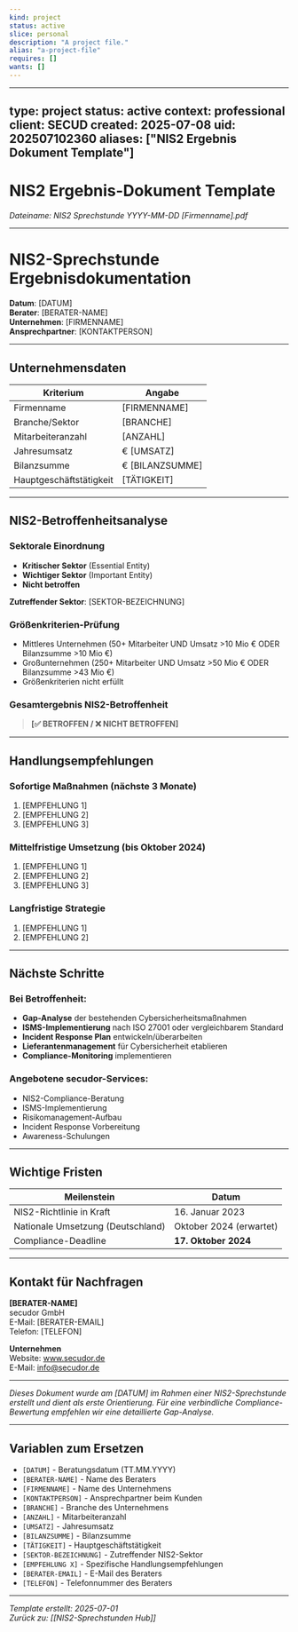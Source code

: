 ```yaml
---
kind: project
status: active
slice: personal
description: "A project file."
alias: "a-project-file"
requires: []
wants: []
---
```

---
type: project
status: active
context: professional
client: SECUD
created: 2025-07-08
uid: 202507102360
aliases: ["NIS2 Ergebnis Dokument Template"]
---

# NIS2 Ergebnis-Dokument Template

*Dateiname: NIS2 Sprechstunde YYYY-MM-DD [Firmenname].pdf*

---

# NIS2-Sprechstunde Ergebnisdokumentation

**Datum**: [DATUM]  
**Berater**: [BERATER-NAME]  
**Unternehmen**: [FIRMENNAME]  
**Ansprechpartner**: [KONTAKTPERSON]

---

## Unternehmensdaten

| **Kriterium** | **Angabe** |
|---------------|------------|
| Firmenname | [FIRMENNAME] |
| Branche/Sektor | [BRANCHE] |
| Mitarbeiteranzahl | [ANZAHL] |
| Jahresumsatz | € [UMSATZ] |
| Bilanzsumme | € [BILANZSUMME] |
| Hauptgeschäftstätigkeit | [TÄTIGKEIT] |

---

## NIS2-Betroffenheitsanalyse

### Sektorale Einordnung
- **Kritischer Sektor** (Essential Entity)
- **Wichtiger Sektor** (Important Entity)  
- **Nicht betroffen**

**Zutreffender Sektor**: [SEKTOR-BEZEICHNUNG]

### Größenkriterien-Prüfung
- Mittleres Unternehmen (50+ Mitarbeiter UND Umsatz >10 Mio € ODER Bilanzsumme >10 Mio €)
- Großunternehmen (250+ Mitarbeiter UND Umsatz >50 Mio € ODER Bilanzsumme >43 Mio €)
- Größenkriterien nicht erfüllt

### **Gesamtergebnis NIS2-Betroffenheit**

> **[✅ BETROFFEN / ❌ NICHT BETROFFEN]**

---

## Handlungsempfehlungen

### Sofortige Maßnahmen (nächste 3 Monate)
1. [EMPFEHLUNG 1]
2. [EMPFEHLUNG 2]
3. [EMPFEHLUNG 3]

### Mittelfristige Umsetzung (bis Oktober 2024)
1. [EMPFEHLUNG 1]
2. [EMPFEHLUNG 2]
3. [EMPFEHLUNG 3]

### Langfristige Strategie
1. [EMPFEHLUNG 1]
2. [EMPFEHLUNG 2]

---

## Nächste Schritte

### Bei Betroffenheit:
- **Gap-Analyse** der bestehenden Cybersicherheitsmaßnahmen
- **ISMS-Implementierung** nach ISO 27001 oder vergleichbarem Standard
- **Incident Response Plan** entwickeln/überarbeiten
- **Lieferantenmanagement** für Cybersicherheit etablieren
- **Compliance-Monitoring** implementieren

### Angebotene secudor-Services:
- NIS2-Compliance-Beratung
- ISMS-Implementierung
- Risikomanagement-Aufbau
- Incident Response Vorbereitung
- Awareness-Schulungen

---

## Wichtige Fristen

| **Meilenstein** | **Datum** |
|-----------------|-----------|
| NIS2-Richtlinie in Kraft | 16. Januar 2023 |
| Nationale Umsetzung (Deutschland) | Oktober 2024 (erwartet) |
| Compliance-Deadline | **17. Oktober 2024** |

---

## Kontakt für Nachfragen

**[BERATER-NAME]**  
secudor GmbH  
E-Mail: [BERATER-EMAIL]  
Telefon: [TELEFON]

**Unternehmen**  
Website: www.secudor.de  
E-Mail: info@secudor.de

---

*Dieses Dokument wurde am [DATUM] im Rahmen einer NIS2-Sprechstunde erstellt und dient als erste Orientierung. Für eine verbindliche Compliance-Bewertung empfehlen wir eine detaillierte Gap-Analyse.*

---

## Variablen zum Ersetzen
- `[DATUM]` - Beratungsdatum (TT.MM.YYYY)
- `[BERATER-NAME]` - Name des Beraters
- `[FIRMENNAME]` - Name des Unternehmens
- `[KONTAKTPERSON]` - Ansprechpartner beim Kunden
- `[BRANCHE]` - Branche des Unternehmens
- `[ANZAHL]` - Mitarbeiteranzahl
- `[UMSATZ]` - Jahresumsatz
- `[BILANZSUMME]` - Bilanzsumme
- `[TÄTIGKEIT]` - Hauptgeschäftstätigkeit
- `[SEKTOR-BEZEICHNUNG]` - Zutreffender NIS2-Sektor
- `[EMPFEHLUNG X]` - Spezifische Handlungsempfehlungen
- `[BERATER-EMAIL]` - E-Mail des Beraters
- `[TELEFON]` - Telefonnummer des Beraters

---
*Template erstellt: 2025-07-01*  
*Zurück zu: [[NIS2-Sprechstunden Hub]]*
